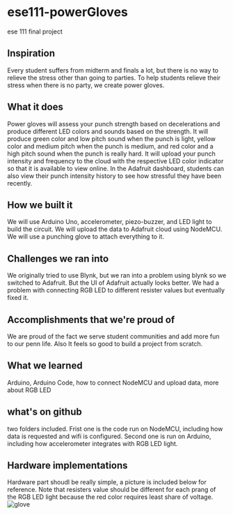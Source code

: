 # ese111-powerGloves
ese 111 final project
## Inspiration
Every student suffers from midterm and finals a lot, but there is no way to relieve the stress other than going to parties. To help students relieve their stress when there is no party, we create power gloves.
## What it does
Power gloves will assess your punch strength based on decelerations and produce different LED colors and sounds based on the strength. It will produce green color and low pitch sound when the punch is light, yellow color and medium pitch when the punch is medium, and red color and a high pitch sound when the punch is really hard. It will upload your punch intensity and frequency to the cloud with the respective LED color indicator so that it is available to view online. In the Adafruit dashboard, students can also view their punch intensity history to see how stressful they have been recently. 
## How we built it
We will use Arduino Uno, accelerometer, piezo-buzzer, and LED light to build the circuit. We will upload the data to Adafruit cloud using NodeMCU.
We will use a punching glove to attach everything to it. 
## Challenges we ran into
We originally tried to use Blynk, but we ran into a problem using blynk so we switched to Adafruit. But the UI of Adafruit actually looks better.
We had a problem with connecting RGB LED to different resister values but eventually fixed it.
## Accomplishments that we're proud of
We are proud of the fact we serve student communities and add more fun to our penn life. Also It feels so good to build a project from scratch.
## What we learned
Arduino, Arduino Code, how to connect NodeMCU and upload data, more about RGB LED
## what's on github
two folders included. Frist one is the code run on NodeMCU, including how data is requested and wifi is configured. Second one is run on Arduino, including how accelerometer integrates with RGB LED light.
## Hardware implementations
Hardware part shoudl be really simple, a picture is included below for reference. Note that resisters value should be different for each prang of the RGB LED light because the red color requires least share of voltage.
![glove](https://user-images.githubusercontent.com/80422017/146493342-d8d055f9-4dfd-42fa-b49c-8f8669660668.jpg)
